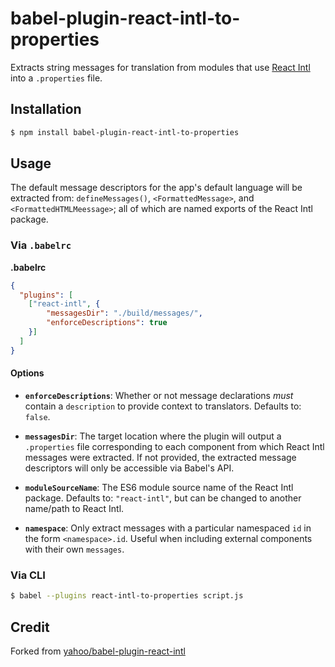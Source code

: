 # babel-plugin-react-intl-to-properties

Extracts string messages for translation from modules that use [React Intl][] into a `.properties` file.

## Installation

```sh
$ npm install babel-plugin-react-intl-to-properties
```

## Usage

The default message descriptors for the app's default language will be extracted from: `defineMessages()`, `<FormattedMessage>`, and `<FormattedHTMLMeessage>`; all of which are named exports of the React Intl package.

### Via `.babelrc`

**.babelrc**

```json
{
  "plugins": [
    ["react-intl", {
        "messagesDir": "./build/messages/",
        "enforceDescriptions": true
    }]
  ]
}
```

#### Options

- **`enforceDescriptions`**: Whether or not message declarations _must_ contain a `description` to provide context to translators. Defaults to: `false`.

- **`messagesDir`**: The target location where the plugin will output a `.properties` file corresponding to each component from which React Intl messages were extracted. If not provided, the extracted message descriptors will only be accessible via Babel's API.

- **`moduleSourceName`**: The ES6 module source name of the React Intl package. Defaults to: `"react-intl"`, but can be changed to another name/path to React Intl.

- **`namespace`**: Only extract messages with a particular namespaced `id` in the form `<namespace>.id`. Useful when including external components with their own `messages`.

### Via CLI

```sh
$ babel --plugins react-intl-to-properties script.js
```

[React Intl]: http://formatjs.io/react/
[v2-discussion]: https://github.com/yahoo/react-intl/issues/162

## Credit

Forked from [yahoo/babel-plugin-react-intl](https://github.com/yahoo/babel-plugin-react-intl)
